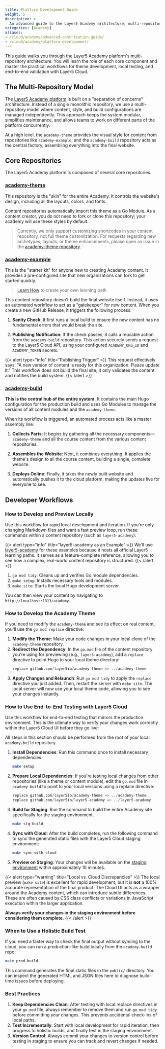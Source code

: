```yaml
---
title: Platform Development Guide
weight: 5
description: >
  An advanced guide to the Layer5 Academy architecture, multi-repository workflow, and development best practices for contributors.
categories: [Academy]
aliases: 
- /cloud/academy/advanced-contribution-guide/
- /cloud/academy/platform-development/
---
```


This guide walks you through the Layer5 Academy platform's multi-repository architecture. You will learn the role of each core component and master the practical workflows for theme development, local testing, and end-to-end validation with Layer5 Cloud.

## The Multi-Repository Model

The [Layer5 Academy platform](https://cloud.layer5.io/academy) is built on a "separation of concerns" architecture. Instead of a single monolithic repository, we use a multi-repository model where content, style, and build configurations are managed independently. This approach keeps the system modular, simplifies maintenance, and allows teams to work on different parts of the platform concurrently.

At a high level, the `academy-theme` provides the visual style for content from repositories like `academy-example`, and the `academy-build` repository acts as the central factory, assembling everything into the final website.

## Core Repositories

The Layer5 Academy platform is composed of several core repositories.

### [academy-theme](https://github.com/layer5io/academy-theme)

This repository is the "skin" for the entire Academy. It controls the website's design, including all the layouts, colors, and fonts.

Content repositories automatically import this theme as a Go Module. As a content creator, you do not need to fork or clone this repository; your academy will use these styles by default. 

> Currently, we only support customizing shortcodes in your content repository, not full theme customization. For requests regarding new archetypes, layouts, or theme enhancements, please open an issue in the [academy-theme repository](https://github.com/layer5io/academy-theme/issues).

### [academy-example](https://github.com/layer5io/academy-example)

This is the "starter kit" for anyone new to creating Academy content. It provides a pre-configured site that new organizations can fork to get started quickly.

> [Learn How](../creating-your-learning-path/) to create your own learning path

This content repository doesn't build the final website itself. Instead, it uses an automated workflow to act as a "gatekeeper" for new content. When you create a new GitHub Release, it triggers the following process:

1. **Sanity Check**: It first runs a local build to ensure the new content has no fundamental errors that would break the site.

2. **Publishing Notification**: If the check passes, it calls a reusable action from the `academy-build` repository. This action securely sends a request to the Layer5 Cloud API, using your configured `ACADEMY_ORG_ID` and `ACADEMY_TOKEN` secrets.

{{< alert type="info" title="Publishing Trigger" >}}
This request effectively says: "A new version of content is ready for this organization. Please update it." This workflow does not build the final site; it only validates the content and notifies the build system.
{{< /alert >}}

### [academy-build](https://github.com/layer5io/academy-build)

**This is the central hub of the entire system.** It contains the main Hugo configuration for the production build and uses Go Modules to manage the versions of all content modules and the `academy-theme`.

When its workflow is triggered, an automated process acts like a master assembly line:

1.  **Collects Parts**: It begins by gathering all the necessary components—`academy-theme` and all the course content from the various content repositories.

2.  **Assembles the Website**: Next, it combines everything. It applies the theme's design to all the course content, building a single, complete website.

3.  **Deploys Online**: Finally, it takes the newly built website and automatically pushes it to the cloud platform, making the updates live for everyone to see.

## Developer Workflows

### How to Develop and Preview Locally

Use this workflow for rapid local development and iteration. If you're only changing Markdown files and want a fast preview loop, run these commands within a content repository (such as `layer5-academy`):

{{< alert type="info" title="layer5-academy as an Example" >}}
We'll use [layer5-academy](https://github.com/layer5io/layer5-academy) for these examples because it hosts all official Layer5 learning paths. It serves as a feature-complete reference, allowing you to see how a complex, real-world content repository is structured.
{{< /alert >}}

1. `go mod tidy`: Cleans up and verifies Go module dependencies.
2. `make setup`: Installs necessary tools and modules.
3. `make site`: Starts the local Hugo development server.

You can then view your content by navigating to `http://localhost:1313/academy`.

### How to Develop the Academy Theme

If you need to modify the `academy-theme` and see its effect on real content, you'll use the `go mod replace` directive:

1. **Modify the Theme**: Make your code changes in your local clone of the `academy-theme` repository.
2. **Redirect the Dependency**: In the `go.mod` file of the content repository you're using for previewing (e.g., `layer5-academy`), add a `replace` directive to point Hugo to your local theme directory:
   ```go
   replace github.com/layer5io/academy-theme => ../academy-theme
   ```
3. **Apply Changes and Relaunch**: Run `go mod tidy` to apply the `replace` directive you just added. Then, restart the server with `make site`. The local server will now use your local theme code, allowing you to see your changes instantly.

### How to Use End-to-End Testing with Layer5 Cloud

Use this workflow for end-to-end testing that mirrors the production environment. This is the ultimate way to verify your changes work correctly within the Layer5 Cloud UI before they go live:

All steps in this section should be performed from the root of your local `academy-build` repository.

1.  **Install Dependencies**: Run this command once to install necessary dependencies.
    ```bash
    make setup
    ```

2. **Prepare Local Dependencies**: If you're testing local changes from other repositories (like a theme or content module), edit the `go.mod` file in `academy-build` to point to your local versions using a replace directive:
   ```go
   replace github.com/layer5io/academy-theme => ../academy-theme
   replace github.com/layer5io/layer5-academy => ../layer5-academy
   ```

3.  **Build for Staging**: Run the command to build the entire Academy site specifically for the staging environment.
    ```bash
    make stg-build
    ```

4.  **Sync with Cloud**: After the build completes, run the following command to sync the generated static files with the Layer5 Cloud staging environment:
    ```bash
    make sync-with-cloud
    ```

5. **Preview on Staging**: Your changes will be available on the [staging environment](https://staging-cloud.layer5.io/) within approximately 10 minutes.

{{< alert type="warning" title="Local vs. Cloud Discrepancies" >}}
The local preview (`make site`) is excellent for rapid development, but it is **not** a 100% accurate representation of the final product. The Cloud UI acts as a wrapper around the Academy content, which can introduce subtle differences. These are often caused by CSS class conflicts or variations in JavaScript execution within the larger application.

**Always verify your changes in the staging environment before considering them complete.**
{{< /alert >}}

### When to Use a Holistic Build Test

If you need a faster way to check the final output without syncing to the cloud, you can run a production-like build locally from the `academy-build` repo:

```bash
make prod-build
```

This command generates the final static files in the `public/` directory. You can inspect the generated HTML and JSON files here to diagnose build-time issues before deploying.

### Best Practices

1. **Keep Dependencies Clean**: After testing with local replace directives in your `go.mod` file, always remember to remove them and run `go mod tidy` before committing your changes. This prevents accidental check-ins of local paths.
2. **Test Incrementally**: Start with local development for rapid iteration, then progress to holistic builds, and finally test in the staging environment.
3. **Version Control**: Always commit your changes to version control before testing in staging to ensure you can track and revert changes if needed.